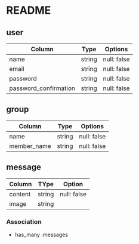 # README

## user

|Column|Type|Options|
|------|----|-------|
|name|string|null: false|
|email|string|null: false|
|password|string|null: false|
|password_confirmation|string|null: false|

## group

|Column|Type|Options|
|------|----|-------|
|name|string|null: false|
|member_name|string|null: false|

## message

|Column|TYpe|Option|
|------|----|------|
|content|string|null: false|
|image|string|



### Association
- has_many :messages
